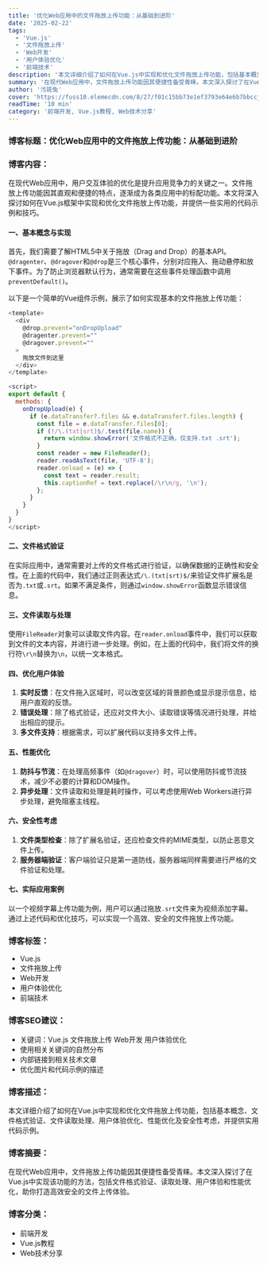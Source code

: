 ```yaml
---
title: '优化Web应用中的文件拖放上传功能：从基础到进阶'
date: '2025-02-22'
tags:
  - 'Vue.js'
  - '文件拖放上传'
  - 'Web开发'
  - '用户体验优化'
  - '前端技术'
description: '本文详细介绍了如何在Vue.js中实现和优化文件拖放上传功能，包括基本概念、文件格式验证、文件读取处理、用户体验优化、性能优化及安全性考虑，并提供实用代码示例。'
summary: '在现代Web应用中，文件拖放上传功能因其便捷性备受青睐。本文深入探讨了在Vue.js中实现该功能的方法，包括文件格式验证、读取处理、用户体验和性能优化，助你打造高效安全的文件上传体验。'
author: '污斑兔'
cover: 'https://fuss10.elemecdn.com/8/27/f01c15bb73e1ef3793e64e6b7bbccjpeg.jpeg'
readTime: '10 min'
category: '前端开发, Vue.js教程, Web技术分享'
---
```


### 博客标题：优化Web应用中的文件拖放上传功能：从基础到进阶

### 博客内容：

在现代Web应用中，用户交互体验的优化是提升应用竞争力的关键之一。文件拖放上传功能因其直观和便捷的特点，逐渐成为各类应用中的标配功能。本文将深入探讨如何在Vue.js框架中实现和优化文件拖放上传功能，并提供一些实用的代码示例和技巧。

#### 一、基本概念与实现

首先，我们需要了解HTML5中关于拖放（Drag and Drop）的基本API。`@dragenter`、`@dragover`和`@drop`是三个核心事件，分别对应拖入、拖动悬停和放下事件。为了防止浏览器默认行为，通常需要在这些事件处理函数中调用`preventDefault()`。

以下是一个简单的Vue组件示例，展示了如何实现基本的文件拖放上传功能：

```javascript
<template>
  <div 
    @drop.prevent="onDropUpload"
    @dragenter.prevent=""
    @dragover.prevent=""
  >
    拖放文件到这里
  </div>
</template>

<script>
export default {
  methods: {
    onDropUpload(e) {
      if (e.dataTransfer?.files && e.dataTransfer?.files.length) {
        const file = e.dataTransfer.files[0];
        if (!/\.(txt|srt)$/.test(file.name)) {
          return window.showError('文件格式不正确，仅支持.txt .srt');
        }
        const reader = new FileReader();
        reader.readAsText(file, 'UTF-8');
        reader.onload = (e) => {
          const text = reader.result;
          this.captionRef = text.replace(/\r\n/g, '\n');
        };
      }
    }
  }
}
</script>
```

#### 二、文件格式验证

在实际应用中，通常需要对上传的文件格式进行验证，以确保数据的正确性和安全性。在上面的代码中，我们通过正则表达式`/\.(txt|srt)$/`来验证文件扩展名是否为`.txt`或`.srt`。如果不满足条件，则通过`window.showError`函数显示错误信息。

#### 三、文件读取与处理

使用`FileReader`对象可以读取文件内容。在`reader.onload`事件中，我们可以获取到文件的文本内容，并进行进一步处理。例如，在上面的代码中，我们将文件的换行符`\r\n`替换为`\n`，以统一文本格式。

#### 四、优化用户体验

1. **实时反馈**：在文件拖入区域时，可以改变区域的背景颜色或显示提示信息，给用户直观的反馈。
2. **错误处理**：除了格式验证，还应对文件大小、读取错误等情况进行处理，并给出相应的提示。
3. **多文件支持**：根据需求，可以扩展代码以支持多文件上传。

#### 五、性能优化

1. **防抖与节流**：在处理高频事件（如`@dragover`）时，可以使用防抖或节流技术，减少不必要的计算和DOM操作。
2. **异步处理**：文件读取和处理是耗时操作，可以考虑使用Web Workers进行异步处理，避免阻塞主线程。

#### 六、安全性考虑

1. **文件类型检查**：除了扩展名验证，还应检查文件的MIME类型，以防止恶意文件上传。
2. **服务器端验证**：客户端验证只是第一道防线，服务器端同样需要进行严格的文件验证和处理。

#### 七、实际应用案例

以一个视频字幕上传功能为例，用户可以通过拖放`.srt`文件来为视频添加字幕。通过上述代码和优化技巧，可以实现一个高效、安全的文件拖放上传功能。

### 博客标签：
- Vue.js
- 文件拖放上传
- Web开发
- 用户体验优化
- 前端技术

### 博客SEO建议：
- 关键词：Vue.js 文件拖放上传 Web开发 用户体验优化
- 使用相关关键词的自然分布
- 内部链接到相关技术文章
- 优化图片和代码示例的描述

### 博客描述：
本文详细介绍了如何在Vue.js中实现和优化文件拖放上传功能，包括基本概念、文件格式验证、文件读取处理、用户体验优化、性能优化及安全性考虑，并提供实用代码示例。

### 博客摘要：
在现代Web应用中，文件拖放上传功能因其便捷性备受青睐。本文深入探讨了在Vue.js中实现该功能的方法，包括文件格式验证、读取处理、用户体验和性能优化，助你打造高效安全的文件上传体验。

### 博客分类：
- 前端开发
- Vue.js教程
- Web技术分享